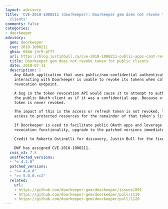 ```yaml
---
layout: advisory
title: 'CVE-2018-1000211 (doorkeeper): Doorkeeper gem does not revoke token for public
  clients'
comments: false
categories:
- doorkeeper
advisory:
  gem: doorkeeper
  cve: 2018-1000211
  ghsa: 694m-jhr9-pf77
  url: https://blog.justinbull.ca/cve-2018-1000211-public-apps-cant-revoke-tokens-in-doorkeeper/
  title: Doorkeeper gem does not revoke token for public clients
  date: 2018-07-11
  description: |
    Any OAuth application that uses public/non-confidential authentication when
    interacting with Doorkeeper is unable to revoke its tokens when calling the
    revocation endpoint.

    A bug in the token revocation API would cause it to attempt to authenticate
    the public OAuth client as if it was a confidential app. Because of this, the
    token is never revoked.

    The impact of this is the access or refresh token is not revoked, leaking
    access to protected resources for the remainder of that token's lifetime.

    If Doorkeeper is used to facilitate public OAuth apps and leverage token
    revocation functionality, upgrade to the patched versions immediately.

    Credit to Roberto Ostinelli for discovery, Justin Bull for the fixes.

    DWF has assigned CVE-2018-1000211.
  cvss_v3: 7.5
  unaffected_versions:
  - "< 4.2.0"
  patched_versions:
  - ">= 4.4.0"
  - ">= 5.0.0.rc2"
  related:
    url:
    - https://github.com/doorkeeper-gem/doorkeeper/issues/891
    - https://github.com/doorkeeper-gem/doorkeeper/pull/1119
    - https://github.com/doorkeeper-gem/doorkeeper/pull/1120
---
```


